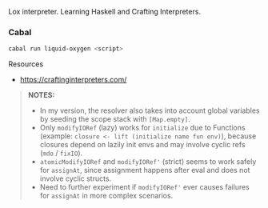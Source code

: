 Lox interpreter.
Learning Haskell and Crafting Interpreters.

### Cabal
```sh
cabal run liquid-oxygen <script>
```

Resources
- https://craftinginterpreters.com/

> **NOTES:**
> - In my version, the resolver also takes into account global variables by seeding the scope stack with `[Map.empty]`.
> - Only `modifyIORef` (lazy) works for `initialize` due to Functions (example: `closure <- lift (initialize name fun env)`), 
because closures depend on lazily init envs and may involve cyclic refs (`mdo` / `fixIO`).
> - `atomicModifyIORef` and `modifyIORef'` (strict) seems to work safely for `assignAt`, since assignment happens after eval and does not involve cyclic structs.
> - Need to further experiment if `modifyIORef'` ever causes failures for `assignAt` in more complex scenarios.
